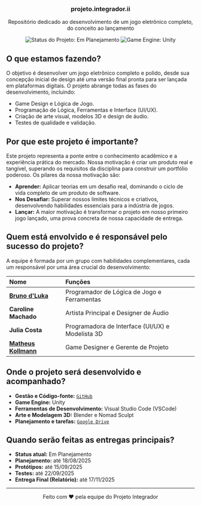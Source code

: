 <h3 align="center">projeto.integrador.ii</h3>
<p align="center"> Repositório dedicado ao desenvolvimento de um jogo eletrônico completo, do conceito ao lançamento </p>

<p align="center">
  <img src="https://img.shields.io/badge/status-Em%20Planejamento-yellow" alt="Status do Projeto: Em Planejamento">
  <img src="https://img.shields.io/badge/engine-Unity-black?logo=unity" alt="Game Engine: Unity">
  <!-- <img src="https://img.shields.io/badge/licen%C3%A7a-MIT-blue" alt="Licença: MIT"> -->
</p>

## O que estamos fazendo?

O objetivo é desenvolver um jogo eletrônico completo e polido, desde sua concepção inicial de design até uma versão final pronta para ser lançada em plataformas digitais. O projeto abrange todas as fases do desenvolvimento, incluindo:

- Game Design e Lógica de Jogo.
- Programação de Lógica, Ferramentas e Interface (UI/UX).
- Criação de arte visual, modelos 3D e design de áudio.
- Testes de qualidade e validação.

## Por que este projeto é importante?

Este projeto representa a ponte entre o conhecimento acadêmico e a experiência prática do mercado. Nossa motivação é criar um produto real e tangível, superando os requisitos da disciplina para construir um portfólio poderoso. Os pilares da nossa motivação são:

- **Aprender:** Aplicar teorias em um desafio real, dominando o ciclo de vida completo de um produto de software.
- **Nos Desafiar:** Superar nossos limites técnicos e criativos, desenvolvendo habilidades essenciais para a indústria de jogos.
- **Lançar:** A maior motivação é transformar o projeto em nosso primeiro jogo lançado, uma prova concreta de nossa capacidade de entrega.

## Quem está envolvido e é responsável pelo sucesso do projeto?

A equipe é formada por um grupo com habilidades complementares, cada um responsável por uma área crucial do desenvolvimento:

| Nome                                                  | Funções                                          |
| :---------------------------------------------------- | :----------------------------------------------- |
| [**Bruno d'Luka**](https://www.github.com/bdlukaa)    | Programador de Lógica de Jogo e Ferramentas      |
| **Caroline Machado**                                  | Artista Principal e Designer de Áudio            |
| **Julia Costa**                                       | Programadora de Interface (UI/UX) e Modelista 3D |
| [**Matheus Kollmann**](https://github.com/Illumimatt) | Game Designer e Gerente de Projeto               |

## Onde o projeto será desenvolvido e acompanhado?

- **Gestão e Código-fonte:** [`GitHub`](https://github.com/Illumimatt/ProjetoIntegrador2)
- **Game Engine:** Unity
- **Ferramentas de Desenvolvimento:** Visual Studio Code (VSCode)
- **Arte e Modelagem 3D:** Blender e Nomad Sculpt
- **Planejamento e tarefas:** [`Google Drive`](https://drive.google.com/drive/folders/1RwOFW-68JM9Si7ZjIWvBx5EgL9dN5c1B?usp=sharing)

## Quando serão feitas as entregas principais?

- **Status atual:** Em Planejamento
- **Planejamento:** até 18/08/2025
- **Protótipos:** até 15/09/2025
- **Testes:** até 22/09/2025
- **Entrega Final (Relatório):** até 17/11/2025

---

<div align="center">
    <p>Feito com ❤️ pela equipe do Projeto Integrador</p>
</div>

